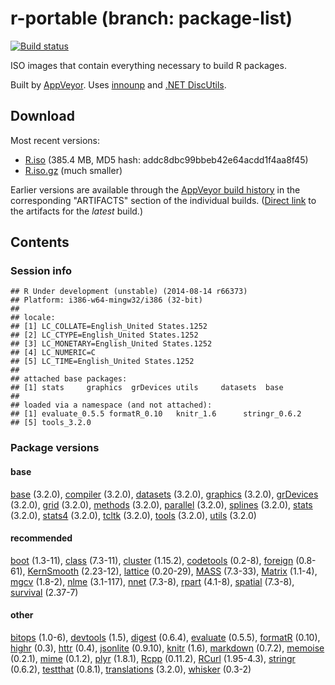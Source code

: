 
r-portable (branch: package-list)
==========
[![Build status](https://ci.appveyor.com/api/projects/status/w016xch3qm00msde/branch/package-list)](https://ci.appveyor.com/project/krlmlr/r-portable/branch/package-list)

ISO images that contain everything necessary to build R packages.

Built by [AppVeyor](http://www.appveyor.com/). Uses [innounp](http://innounp.sourceforge.net/) and [.NET DiscUtils](http://discutils.codeplex.com/).

## Download

Most recent versions:

- [R.iso](https://rportable.blob.core.windows.net/r-portable/package-list/R.iso) (385.4 MB, MD5 hash: addc8dbc99bbeb42e64acdd1f4aa8f45)
- [R.iso.gz](https://rportable.blob.core.windows.net/r-portable/package-list/R.iso.gz) (much smaller)

Earlier versions are available through the [AppVeyor build history](https://ci.appveyor.com/project/krlmlr/r-portable/history) in the corresponding "ARTIFACTS" section of the individual builds.  ([Direct link](https://ci.appveyor.com/project/krlmlr/r-portable/build/artifacts) to the artifacts for the *latest* build.)

## Contents

### Session info


```
## R Under development (unstable) (2014-08-14 r66373)
## Platform: i386-w64-mingw32/i386 (32-bit)
## 
## locale:
## [1] LC_COLLATE=English_United States.1252 
## [2] LC_CTYPE=English_United States.1252   
## [3] LC_MONETARY=English_United States.1252
## [4] LC_NUMERIC=C                          
## [5] LC_TIME=English_United States.1252    
## 
## attached base packages:
## [1] stats     graphics  grDevices utils     datasets  base     
## 
## loaded via a namespace (and not attached):
## [1] evaluate_0.5.5 formatR_0.10   knitr_1.6      stringr_0.6.2 
## [5] tools_3.2.0
```

### Package versions

####  base 
[base](cran.r-project.org/package=base) (3.2.0), [compiler](cran.r-project.org/package=compiler) (3.2.0), [datasets](cran.r-project.org/package=datasets) (3.2.0), [graphics](cran.r-project.org/package=graphics) (3.2.0), [grDevices](cran.r-project.org/package=grDevices) (3.2.0), [grid](cran.r-project.org/package=grid) (3.2.0), [methods](cran.r-project.org/package=methods) (3.2.0), [parallel](cran.r-project.org/package=parallel) (3.2.0), [splines](cran.r-project.org/package=splines) (3.2.0), [stats](cran.r-project.org/package=stats) (3.2.0), [stats4](cran.r-project.org/package=stats4) (3.2.0), [tcltk](cran.r-project.org/package=tcltk) (3.2.0), [tools](cran.r-project.org/package=tools) (3.2.0), [utils](cran.r-project.org/package=utils) (3.2.0) 
####  recommended 
[boot](cran.r-project.org/package=boot) (1.3-11), [class](cran.r-project.org/package=class) (7.3-11), [cluster](cran.r-project.org/package=cluster) (1.15.2), [codetools](cran.r-project.org/package=codetools) (0.2-8), [foreign](cran.r-project.org/package=foreign) (0.8-61), [KernSmooth](cran.r-project.org/package=KernSmooth) (2.23-12), [lattice](cran.r-project.org/package=lattice) (0.20-29), [MASS](cran.r-project.org/package=MASS) (7.3-33), [Matrix](cran.r-project.org/package=Matrix) (1.1-4), [mgcv](cran.r-project.org/package=mgcv) (1.8-2), [nlme](cran.r-project.org/package=nlme) (3.1-117), [nnet](cran.r-project.org/package=nnet) (7.3-8), [rpart](cran.r-project.org/package=rpart) (4.1-8), [spatial](cran.r-project.org/package=spatial) (7.3-8), [survival](cran.r-project.org/package=survival) (2.37-7) 
####  other 
[bitops](cran.r-project.org/package=bitops) (1.0-6), [devtools](cran.r-project.org/package=devtools) (1.5), [digest](cran.r-project.org/package=digest) (0.6.4), [evaluate](cran.r-project.org/package=evaluate) (0.5.5), [formatR](cran.r-project.org/package=formatR) (0.10), [highr](cran.r-project.org/package=highr) (0.3), [httr](cran.r-project.org/package=httr) (0.4), [jsonlite](cran.r-project.org/package=jsonlite) (0.9.10), [knitr](cran.r-project.org/package=knitr) (1.6), [markdown](cran.r-project.org/package=markdown) (0.7.2), [memoise](cran.r-project.org/package=memoise) (0.2.1), [mime](cran.r-project.org/package=mime) (0.1.2), [plyr](cran.r-project.org/package=plyr) (1.8.1), [Rcpp](cran.r-project.org/package=Rcpp) (0.11.2), [RCurl](cran.r-project.org/package=RCurl) (1.95-4.3), [stringr](cran.r-project.org/package=stringr) (0.6.2), [testthat](cran.r-project.org/package=testthat) (0.8.1), [translations](cran.r-project.org/package=translations) (3.2.0), [whisker](cran.r-project.org/package=whisker) (0.3-2) 
